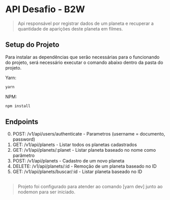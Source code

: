 # API Desafio - B2W

> Api responsável por registrar dados de um planeta e recuperar a quantidade de aparições deste planeta em filmes.

## Setup do Projeto

Para instalar as dependências que serão necessárias para o funcionando do projeto, será necessário executar o comando abaixo dentro da pasta do projeto.

Yarn:

```sh
yarn
```

NPM:

```sh
npm install
```

## Endpoints

0. POST: /v1/api/users/authenticate - Parametros (username = documento, password)
1. GET: /v1/api/planets - Listar todos os planetas cadastrados
1. GET: /v1/api/planets/:planet - Listar planeta baseado no nome como parâmetro
1. POST: /v1/api/planets - Cadastro de um novo planeta
1. DELETE: /v1/api/planets/:id - Remoção de um planeta baseado no ID
1. GET: /v1/api/planets/buscar/:id - Listar planeta baseado no ID

##

> Projeto foi configurado para atender ao comando [yarn dev] junto ao nodemon para ser iniciado.
